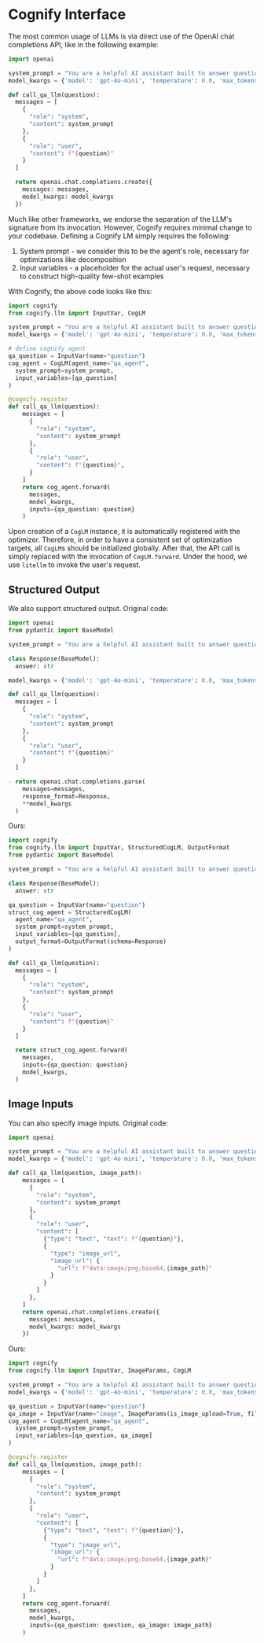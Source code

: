 # Cognify Interface

The most common usage of LLMs is via direct use of the OpenAI chat completions API, like in the following example:
```python
import openai

system_prompt = "You are a helpful AI assistant built to answer questions."
model_kwargs = {'model': 'gpt-4o-mini', 'temperature': 0.0, 'max_tokens': 100}

def call_qa_llm(question):
  messages = [
    {
      "role": "system",
      "content": system_prompt
    },
    {
      "role": "user",
      "content": f"{question}"
    }
  ]

  return openai.chat.completions.create({
    messages: messages,
    model_kwargs: model_kwargs
  })
```

Much like other frameworks, we endorse the separation of the LLM's signature from its invocation. However, Cognify requires minimal change to your codebase. Defining a Cognify LM simply requires the following:
1. System prompt - we consider this to be the agent's role, necessary for optimizations like decomposition
2. Input variables - a placeholder for the actual user's request, necessary to construct high-quality few-shot examples

With Cognify, the above code looks like this:
```python
import cognify
from cognify.llm import InputVar, CogLM

system_prompt = "You are a helpful AI assistant built to answer questions."
model_kwargs = {'model': 'gpt-4o-mini', 'temperature': 0.0, 'max_tokens': 100}

# define cognify agent
qa_question = InputVar(name="question")
cog_agent = CogLM(agent_name="qa_agent",
  system_prompt=system_prompt,
  input_variables=[qa_question]
)

@cognify.register
def call_qa_llm(question):
    messages = [
      {
        "role": "system",
        "content": system_prompt
      },
      {
        "role": "user",
        "content": f"{question}",
      }
    ]
    return cog_agent.forward(
      messages, 
      model_kwargs, 
      inputs={qa_question: question}
    )
```

Upon creation of a `CogLM` instance, it is automatically registered with the optimizer. Therefore, in order to have a consistent set of optimization targets, all `CogLM`s should be initialized globally. After that, the API call is simply replaced with the invocation of `CogLM.forward`. Under the hood, we use `litellm` to invoke the user's request. 


## Structured Output

We also support structured output. Original code:
```python
import openai
from pydantic import BaseModel

system_prompt = "You are a helpful AI assistant built to answer questions."

class Response(BaseModel):
  answer: str

model_kwargs = {'model': 'gpt-4o-mini', 'temperature': 0.0, 'max_tokens': 100}

def call_qa_llm(question):
  messages = [
    {
      "role": "system",
      "content": system_prompt
    },
    {
      "role": "user",
      "content": f"{question}"
    }
  ]

- return openai.chat.completions.parse(
    messages=messages,
    response_format=Response,
    **model_kwargs
  )
```

Ours:
```python
import cognify
from cognify.llm import InputVar, StructuredCogLM, OutputFormat
from pydantic import BaseModel

system_prompt = "You are a helpful AI assistant built to answer questions."

class Response(BaseModel):
  answer: str

qa_question = InputVar(name="question")
struct_cog_agent = StructuredCogLM(
  agent_name="qa_agent",
  system_prompt=system_prompt,
  input_variables=[qa_question],
  output_format=OutputFormat(schema=Response)
)

def call_qa_llm(question):
  messages = [
    {
      "role": "system",
      "content": system_prompt
    },
    {
      "role": "user",
      "content": f"{question}"
    }
  ]

  return struct_cog_agent.forward(
    messages, 
    inputs={qa_question: question}
    model_kwargs, 
  )
```

## Image Inputs

You can also specify image inputs. Original code:

```python
import openai

system_prompt = "You are a helpful AI assistant built to answer questions about an image."
model_kwargs = {'model': 'gpt-4o-mini', 'temperature': 0.0, 'max_tokens': 100}

def call_qa_llm(question, image_path):
    messages = [
      {
        "role": "system",
        "content": system_prompt
      },
      {
        "role": "user",
        "content": [
          {"type": "text", "text": f"{question}"},
          {
            "type": "image_url",
            "image_url": {
              "url": f"data:image/png;base64,{image_path}"
            }
          }
        ]
      },
    ]
    return openai.chat.completions.create({
      messages: messages,
      model_kwargs: model_kwargs
    })
```

Ours:

```python
import cognify
from cognify.llm import InputVar, ImageParams, CogLM

system_prompt = "You are a helpful AI assistant built to answer questions about an image."
model_kwargs = {'model': 'gpt-4o-mini', 'temperature': 0.0, 'max_tokens': 100}

qa_question = InputVar(name="question")
qa_image = InputVar(name="image", ImageParams(is_image_upload=True, file_type='png'))
cog_agent = CogLM(agent_name="qa_agent",
  system_prompt=system_prompt,
  input_variables=[qa_question, qa_image]
)

@cognify.register
def call_qa_llm(question, image_path):
    messages = [
      {
        "role": "system",
        "content": system_prompt
      },
      {
        "role": "user",
        "content": [
          {"type": "text", "text": f"{question}"},
          {
            "type": "image_url",
            "image_url": {
              "url": f"data:image/png;base64,{image_path}"
            }
          }
        ]
      },
    ]
    return cog_agent.forward(
      messages, 
      model_kwargs, 
      inputs={qa_question: question, qa_image: image_path}
    )
```